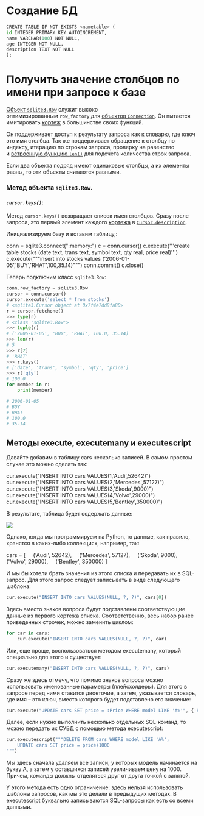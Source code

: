 # Создание БД
```python
CREATE TABLE IF NOT EXISTS <nametable> (
id INTEGER PRIMARY KEY AUTOINCREMENT,
name VARCHAR(100) NOT NULL,
age INTEGER NOT NULL,
description TEXT NOT NULL
);
```

# Получить значение столбцов по имени при запросе к базе

[Объект `sqlite3.Row`](https://docs-python.ru/standart-library/modul-sqlite3-python/funktsija-row-modulja-sqlite3/ "Объект Row модуля sqlite3 в Python.") служит высоко оптимизированным `row_factory` для [объектов `Connection`](https://docs-python.ru/standart-library/modul-sqlite3-python/obekt-connection-modulja-sqlite3/ "Методы  объекта Connection модуля sqlite3 в Python."). Он пытается имитировать [кортеж](https://docs-python.ru/tutorial/osnovnye-vstroennye-tipy-python/tip-dannyh-tuple-kortezh/ "Кортеж tuple в Python.") в большинстве своих функций.

Он поддерживает доступ к результату запроса как к [словарю](https://docs-python.ru/tutorial/osnovnye-vstroennye-tipy-python/tip-dannyh-dict-slovar/ "Словарь dict в Python."), где ключ это имя столбца. Так же поддерживает обращение к столбцу по индексу, итерацию по строкам запроса, проверку на равенство и [встроенную функцию `len()`](https://docs-python.ru/tutorial/vstroennye-funktsii-interpretatora-python/funktsija-len/ "Функция len() в Python, количество элементов объекта.") для подсчета количества строк запроса.

Если два объекта подряд имеют одинаковые столбцы, а их элементы равны, то эти объекты считаются равными.

### Метод объекта `sqlite3.Row`.

#### _`cursor.keys()`_:

Метод `cursor.keys()` возвращает список имен столбцов. Сразу после запроса, это первый элемент каждого [кортежа](https://docs-python.ru/tutorial/osnovnye-vstroennye-tipy-python/tip-dannyh-tuple-kortezh/ "Кортеж tuple в Python.") в [`Cursor.description`](https://docs-python.ru/standart-library/modul-sqlite3-python/obekt-cursor-modulja-sqlite3/ "Методы объекта Cursor модуля sqlite3 в Python.").

Инициализируем базу и вставим таблицу,:

conn = sqlite3.connect(":memory:")
c = conn.cursor()
c.execute('''create table stocks
(date text, trans text, symbol text,
 qty real, price real)''')
c.execute("""insert into stocks
          values ('2006-01-05','BUY','RHAT',100,35.14)""")
conn.commit()
c.close()

Теперь подключим класс `sqlite3.Row`:
```python
conn.row_factory = sqlite3.Row
cursor = conn.cursor()
cursor.execute('select * from stocks')
# <sqlite3.Cursor object at 0x7f4e7dd8fa80>
r = cursor.fetchone()
>>> type(r)
# <class 'sqlite3.Row'>
>>> tuple(r)
# ('2006-01-05', 'BUY', 'RHAT', 100.0, 35.14)
>>> len(r)
# 5
>>> r[2]
# 'RHAT'
>>> r.keys()
# ['date', 'trans', 'symbol', 'qty', 'price']
>>> r['qty']
# 100.0
for member in r:
    print(member)

# 2006-01-05
# BUY
# RHAT
# 100.0
# 35.14
```

## Методы execute, executemany и executescript

Давайте добавим в таблицу cars несколько записей. В самом простом случае это можно сделать так:

cur.execute("INSERT INTO cars VALUES(1,'Audi',52642)")
cur.execute("INSERT INTO cars VALUES(2,'Mercedes',57127)")
cur.execute("INSERT INTO cars VALUES(3,'Skoda',9000)")
cur.execute("INSERT INTO cars VALUES(4,'Volvo',29000)")
cur.execute("INSERT INTO cars VALUES(5,'Bentley',350000)")

В результате, таблица будет содержать данные:

![](https://proproprogs.ru/htm/modules/files/metody-execute-executemany-executescript-commit-rollback.files/image001.png)

Однако, когда мы программируем на Python, то данные, как правило, хранятся в каких-либо коллекциях, например, так:

cars = [
    ('Audi', 52642),
    ('Mercedes', 57127),
    ('Skoda', 9000),
    ('Volvo', 29000),
    ('Bentley', 350000)
]

И мы бы хотели брать значения из этого списка и передавать их в SQL-запрос. Для этого запрос следует записывать в виде следующего шаблона:

```python
cur.execute("INSERT INTO cars VALUES(NULL, ?, ?)", cars[0])
```

Здесь вместо знаков вопроса будут подставлены соответствующие данные из первого кортежа списка. Соответственно, весь набор ранее приведенных строчек, можно заменить циклом:

```python
for car in cars:
    cur.execute("INSERT INTO cars VALUES(NULL, ?, ?)", car)
```

Или, еще проще, воспользоваться методом executemany, который специально для этого и существует:

```python
cur.executemany("INSERT INTO cars VALUES(NULL, ?, ?)", cars)
```

Сразу же здесь отмечу, что помимо знаков вопроса можно использовать именованные параметры (плейсхолдеры). Для этого в запросе перед ними ставится двоеточие, а затем, указывается словарь, где имя – это ключ, вместо которого будет подставлено его значение:

```python
cur.execute("UPDATE cars SET price = :Price WHERE model LIKE 'A%'", {'Price': 0})
```

Далее, если нужно выполнить несколько отдельных SQL-команд, то можно передать их СУБД с помощью метода executescript:

```python
cur.executescript("""DELETE FROM cars WHERE model LIKE 'A%';
    UPDATE cars SET price = price+1000
""")
```

Мы здесь сначала удаляем все записи, у которых модель начинается на букву A, а затем у оставшихся записей увеличиваем цену на 1000. Причем, команды должны отделяться друг от друга точкой с запятой.

У этого метода есть одно ограничение: здесь нельзя использовать шаблоны запросов, как мы это делали в предыдущих методах. В executescript буквально записываются SQL-запросы как есть со всеми данными.